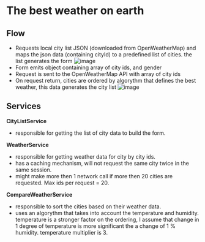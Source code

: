# The best weather on earth

## Flow
- Requests local city list JSON (downloaded from OpenWeatherMap) and maps the json data (containing cityId) to a predefined list of cities. the list generates the form
![image](https://user-images.githubusercontent.com/24462119/57803415-07ecc000-7761-11e9-807a-da0d8d1b2db9.png)
- Form emits object containing array of city ids, and gender
- Request is sent to the OpenWeatherMap API with array of city ids
- On request return, cities are ordered by algorythm that defines the best weather, this data generates the city list
![image](https://user-images.githubusercontent.com/24462119/57806073-0cb47280-7767-11e9-8c21-b7a3a434f3e3.png)

## Services
**CityListService**
- responsible for getting the list of city data to build the form.

**WeatherService**
- responsible for getting weather data for city by city ids.
- has a caching mechanism, will not request the same city twice in the same session.
- might make more then 1 network call if more then 20 cities are requested. Max ids per request = 20.

**CompareWeatherService**
- responsible to sort the cities based on their weather data.
- uses an algorythm that takes into account the temperature and humidity. temperature is a stronger factor on the ordering, I assume that change in 1 degree of temperature is more significant the a change of 1 % humidity. temperature multiplier is 3.
